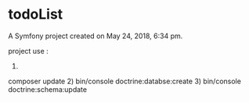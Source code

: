 todoList
========

A Symfony project created on May 24, 2018, 6:34 pm.

project use :

1)
composer update
2)
bin/console doctrine:databse:create
3)
bin/console doctrine:schema:update





